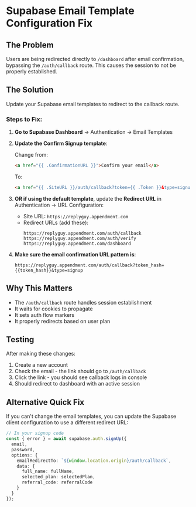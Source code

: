# Supabase Email Template Configuration Fix

## The Problem
Users are being redirected directly to `/dashboard` after email confirmation, bypassing the `/auth/callback` route. This causes the session to not be properly established.

## The Solution
Update your Supabase email templates to redirect to the callback route.

### Steps to Fix:

1. **Go to Supabase Dashboard** → Authentication → Email Templates

2. **Update the Confirm Signup template**:
   
   Change from:
   ```html
   <a href="{{ .ConfirmationURL }}">Confirm your email</a>
   ```
   
   To:
   ```html
   <a href="{{ .SiteURL }}/auth/callback?token={{ .Token }}&type=signup&redirect_to={{ .SiteURL }}/dashboard">Confirm your email</a>
   ```

3. **OR if using the default template**, update the **Redirect URL** in Authentication → URL Configuration:
   
   - Site URL: `https://replyguy.appendment.com`
   - Redirect URLs (add these):
     ```
     https://replyguy.appendment.com/auth/callback
     https://replyguy.appendment.com/auth/verify
     https://replyguy.appendment.com/dashboard
     ```

4. **Make sure the email confirmation URL pattern is**:
   ```
   https://replyguy.appendment.com/auth/callback?token_hash={{token_hash}}&type=signup
   ```

## Why This Matters
- The `/auth/callback` route handles session establishment
- It waits for cookies to propagate
- It sets auth flow markers
- It properly redirects based on user plan

## Testing
After making these changes:
1. Create a new account
2. Check the email - the link should go to `/auth/callback`
3. Click the link - you should see callback logs in console
4. Should redirect to dashboard with an active session

## Alternative Quick Fix
If you can't change the email templates, you can update the Supabase client configuration to use a different redirect URL:

```typescript
// In your signup code
const { error } = await supabase.auth.signUp({
  email,
  password,
  options: {
    emailRedirectTo: `${window.location.origin}/auth/callback`,
    data: {
      full_name: fullName,
      selected_plan: selectedPlan,
      referral_code: referralCode
    }
  }
});
```